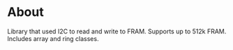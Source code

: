 About
===

Library that used I2C to read and write to FRAM.  Supports up to 512k FRAM.
Includes array and ring classes.
